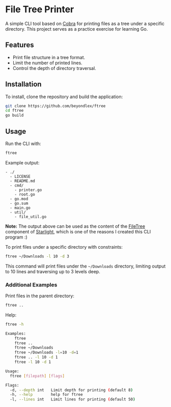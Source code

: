 
# File Tree Printer

A simple CLI tool based on [Cobra](https://cobra.dev/) for printing files as a tree under a specific directory. This project serves as a practice exercise for learning Go.

## Features

- Print file structure in a tree format.
- Limit the number of printed lines.
- Control the depth of directory traversal.

## Installation

To install, clone the repository and build the application:

```bash
git clone https://github.com/beyondlex/ftree
cd ftree
go build
```

## Usage

Run the CLI with:

```bash
ftree
```

Example output:

```
- ./
  - LICENSE
  - README.md
  - cmd/
    - printer.go
    - root.go
  - go.mod
  - go.sum
  - main.go
  - util/
    - file_util.go
```

**Note:** The output above can be used as the content of the [FileTree](https://starlight.astro.build/components/file-tree/) component of [Starlight](https://starlight.astro.build/), which is one of the reasons I created this CLI program :)


To print files under a specific directory with constraints:

```bash
ftree ~/Downloads -l 10 -d 3
```

This command will print files under the `~/Downloads` directory, limiting output to 10 lines and traversing up to 3 levels deep.

### Additional Examples

Print files in the parent directory:

```bash
ftree ..
```

Help:

```bash
ftree -h

Examples:
	ftree
	ftree ..
	ftree ~/Downloads
	ftree ~/Downloads -l=10 -d=1
	ftree .. -l 10 -d 1
	ftree -l 10 -d 1

Usage:
  ftree [filepath] [flags]

Flags:
  -d, --depth int   Limit depth for printing (default 8)
  -h, --help        help for ftree
  -l, --lines int   Limit lines for printing (default 50)
```

